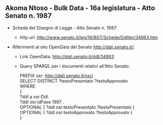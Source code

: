 ## Akoma Ntoso - Bulk Data - 16a legislatura - Atto Senato n. 1987 ##

* Scheda del Disegno di Legge - Atto Senato n. 1987:
	* http url: http://www.senato.it/leg/16/BGT/Schede/Ddliter/34863.htm

* Riferimenti al sito OpenData del Senato http://dati.senato.it/:
	* Link OpenData: http://dati.senato.it/ddl/34863
	* Query SPARQL per i documenti relativi all'Atto Senato:

        PREFIX osr: <http://dati.senato.it/osr/>  
		SELECT DISTINCT ?testoPresentato ?testoApprovato  
		WHERE  
		{  
		    ?ddl a osr:Ddl.  
		    ?ddl osr:idFase 1987 .  
		    OPTIONAL { ?ddl osr:testoPresentato ?testoPresentato }  
		    OPTIONAL { ?ddl osr:testoApprovato ?testoApprovato }  
		}
		